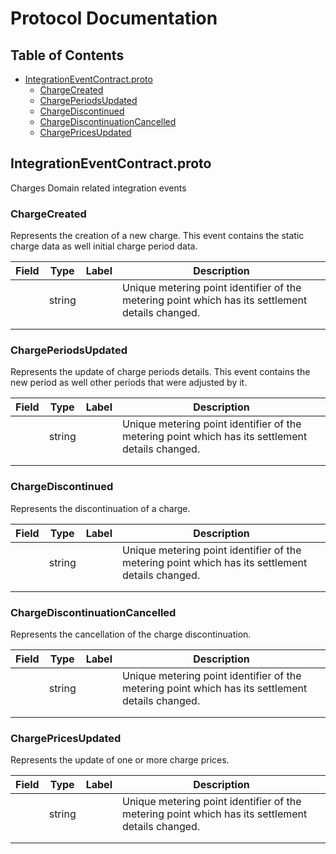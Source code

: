 # Protocol Documentation

## Table of Contents

- [IntegrationEventContract.proto](#IntegrationEventContract.proto)
    - [ChargeCreated](#.ChargeCreated)
    - [ChargePeriodsUpdated](#.ChargePeriodsUpdated)
    - [ChargeDiscontinued](#.ChargeDiscontinued)
    - [ChargeDiscontinuationCancelled](#.ChargeDiscontinuationCancelled)
    - [ChargePricesUpdated](#.ChargePricesUpdated)

<a name="IntegrationEventContract.proto"></a>

## IntegrationEventContract.proto

Charges Domain related integration events

<a name=".ChargeCreated"></a>

### ChargeCreated

Represents the creation of a new charge.
This event contains the static charge data as well initial charge period data.

| Field | Type | Label | Description |
| ----- | ---- | ----- | ----------- |
|  | string |  | Unique metering point identifier of the metering point which has its settlement details changed. |
|  |  |  |  |
|  |  |  |  |

<a name=".ChargePeriodsUpdated"></a>

### ChargePeriodsUpdated

Represents the update of charge periods details.
This event contains the new period as well other periods that were adjusted by it.

| Field | Type | Label | Description |
| ----- | ---- | ----- | ----------- |
|  | string |  | Unique metering point identifier of the metering point which has its settlement details changed. |
|  |  |  |  |
|  |  |  |  |

<a name=".ChargeDiscontinued"></a>

### ChargeDiscontinued

Represents the discontinuation of a charge.

| Field | Type | Label | Description |
| ----- | ---- | ----- | ----------- |
|  | string |  | Unique metering point identifier of the metering point which has its settlement details changed. |
|  |  |  |  |
|  |  |  |  |

<a name=".ChargeDiscontinuationCancelled"></a>

### ChargeDiscontinuationCancelled

Represents the cancellation of the charge discontinuation.

| Field | Type | Label | Description |
| ----- | ---- | ----- | ----------- |
|  | string |  | Unique metering point identifier of the metering point which has its settlement details changed. |
|  |  |  |  |
|  |  |  |  |

<a name=".ChargePricesUpdated"></a>

### ChargePricesUpdated

Represents the update of one or more charge prices.

| Field | Type | Label | Description |
| ----- | ---- | ----- | ----------- |
|  | string |  | Unique metering point identifier of the metering point which has its settlement details changed. |
|  |  |  |  |
|  |  |  |  |
